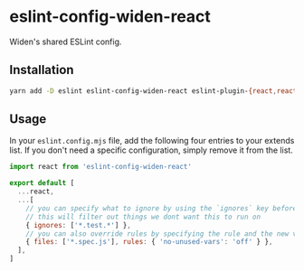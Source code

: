 # eslint-config-widen-react

Widen's shared ESLint config.

## Installation

```bash
yarn add -D eslint eslint-config-widen-react eslint-plugin-{react,react-hooks,jsx-a11y}
```

## Usage

In your `eslint.config.mjs` file, add the following four entries to your extends
list. If you don't need a specific configuration, simply remove it from the
list.

```js
import react from 'eslint-config-widen-react'

export default [
  ...react,
  ...[
    // you can specify what to ignore by using the `ignores` key before any other rule
    // this will filter out things we dont want this to run on
    { ignores: ['*.test.*'] },
    // you can also override rules by specifying the rule and the new value
    { files: ['*.spec.js'], rules: { 'no-unused-vars': 'off' } },
  ],
]
```
